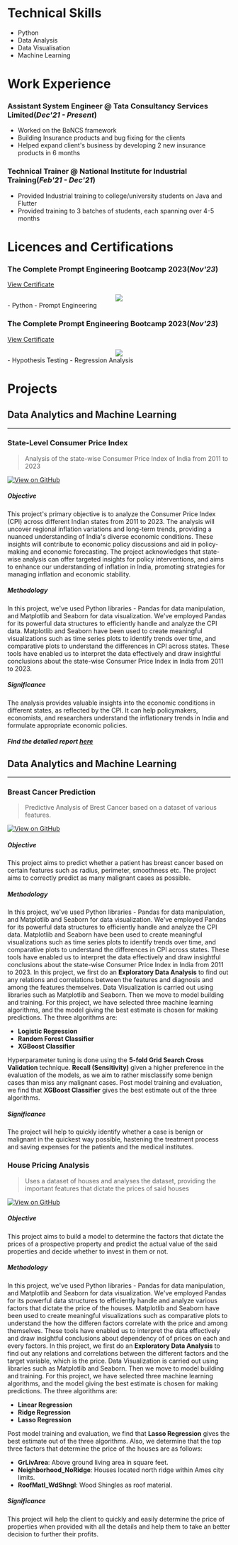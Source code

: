 # Technical Skills
- Python
- Data Analysis
- Data Visualisation
- Machine Learning

# Work Experience
### Assistant System Engineer @ Tata Consultancy Services Limited(_Dec'21 - Present_)
- Worked on the BaNCS framework
- Building Insurance products and bug fixing for the clients
- Helped expand client's business by developing 2 new insurance products in 6 months
  
### Technical Trainer @ National Institute for Industrial Training(_Feb'21 - Dec'21_)
- Provided Industrial training to college/university students on Java and Flutter
- Provided training to 3 batches of students, each spanning over 4-5 months

# Licences and Certifications
### The Complete Prompt Engineering Bootcamp 2023(_Nov'23_)
<a href="Assets/PDFs/UC-ecb907cd-53f2-4f00-be33-6c8195ee1dde.pdf">View Certificate</a>
<center><img src="Assets/Images/Screenshot 2024-02-03 182542.png"/></center>
- Python
- Prompt Engineering

### The Complete Prompt Engineering Bootcamp 2023(_Nov'23_)
<a href="Assets/PDFs/UC-469f37bc-a501-4b1b-ae02-b2a85a1edea2.pdf">View Certificate</a>
<center><img src="Assets/Images/Screenshot 2024-02-16 113125.png"/></center>
- Hypothesis Testing
- Regression Analysis


# Projects
## Data Analytics and Machine Learning
---
### State-Level Consumer Price Index
> Analysis of the state-wise Consumer Price Index of India from 2011 to 2023

[![View on GitHub](https://img.shields.io/badge/GitHub-View_on_GitHub-blue?logo=GitHub)](https://github.com/Debnath-Goutam/State-Level-CPI)
##### Objective
This project's primary objective is to analyze the Consumer Price Index (CPI) across different Indian states from 2011 to 2023. The analysis will uncover regional inflation variations and long-term trends, providing a nuanced understanding of India's diverse economic conditions. These insights will contribute to economic policy discussions and aid in policy-making and economic forecasting. The project acknowledges that state-wise analysis can offer targeted insights for policy interventions, and aims to enhance our understanding of inflation in India, promoting strategies for managing inflation and economic stability.
##### Methodology
In this project, we've used Python libraries - Pandas for data manipulation, and Matplotlib and Seaborn for data visualization. We've employed Pandas for its powerful data structures to efficiently handle and analyze the CPI data. Matplotlib and Seaborn have been used to create meaningful visualizations such as time series plots to identify trends over time, and comparative plots to understand the differences in CPI across states. These tools have enabled us to interpret the data effectively and draw insightful conclusions about the state-wise Consumer Price Index in India from 2011 to 2023.
##### Significance
The analysis provides valuable insights into the economic conditions in different states, as reflected by the CPI. It can help policymakers, economists, and researchers understand the inflationary trends in India and formulate appropriate economic policies.
##### Find the detailed report [here](https://github.com/Debnath-Goutam/State-Level-CPI/blob/main/State-wise%20Consumer%20Price%20Index%20(2011-2023)%20Analysis%20Report.pdf)

## Data Analytics and Machine Learning
---
### Breast Cancer Prediction
> Predictive Analysis of Brest Cancer based on a dataset of various features.

[![View on GitHub](https://img.shields.io/badge/GitHub-View_on_GitHub-blue?logo=GitHub)](https://github.com/Debnath-Goutam/Breast-Cancer-Prediction)
##### Objective
This project aims to predict whether a patient has breast cancer based on certain features such as radius, perimeter, smoothness etc. The project aims to correctly predict as many malignant cases as possible.
##### Methodology
In this project, we've used Python libraries - Pandas for data manipulation, and Matplotlib and Seaborn for data visualization. We've employed Pandas for its powerful data structures to efficiently handle and analyze the CPI data. Matplotlib and Seaborn have been used to create meaningful visualizations such as time series plots to identify trends over time, and comparative plots to understand the differences in CPI across states. These tools have enabled us to interpret the data effectively and draw insightful conclusions about the state-wise Consumer Price Index in India from 2011 to 2023. In this project, we first do an **Exploratory Data Analysis** to find out any relations and correlations between the features and diagnosis and among the features themselves. Data Visualization is carried out using libraries such as Matplotlib and Seaborn. Then we move to model building and training. For this project, we have selected three machine learning algorithms, and the model giving the best estimate is chosen for making predictions. The three algorithms are:
- **Logistic Regression**
- **Random Forest Classifier**
- **XGBoost Classifier**

Hyperparameter tuning is done using the **5-fold Grid Search Cross Validation** technique. **Recall (Sensitivity)** given a higher preference in the evaluation of the models, as we aim to rather misclassify some benign cases than miss any malignant cases. Post model training and evaluation, we find that **XGBoost Classifier** gives the best estimate out of the three algorithms.
##### Significance
The project will help to quickly identify whether a case is benign or malignant in the quickest way possible, hastening the treatment process and saving expenses for the patients and the medical institutes.

### House Pricing Analysis
> Uses a dataset of houses and analyses the dataset, providing the important features that dictate the prices of said houses

[![View on GitHub](https://img.shields.io/badge/GitHub-View_on_GitHub-blue?logo=GitHub)](https://github.com/Debnath-Goutam/Housing)
##### Objective
This project aims to build a model to determine the factors that dictate the prices of a prospective property and predict the actual value of the said properties and decide whether to invest in them or not.
##### Methodology
In this project, we've used Python libraries - Pandas for data manipulation, and Matplotlib and Seaborn for data visualization. We've employed Pandas for its powerful data structures to efficiently handle and analyze various factors that dictate the price of the houses. Matplotlib and Seaborn have been used to create meaningful visualizations such as comparative plots to understand the how the differen factors correlate with the price and among themselves. These tools have enabled us to interpret the data effectively and draw insightful conclusions about dependency of of prices on each and every factors. In this project, we first do an **Exploratory Data Analysis** to find out any relations and correlations between the different factors and the target variable, which is the price. Data Visualization is carried out using libraries such as Matplotlib and Seaborn. Then we move to model building and training. For this project, we have selected three machine learning algorithms, and the model giving the best estimate is chosen for making predictions. The three algorithms are:
- **Linear Regression**
- **Ridge Regression**
- **Lasso Regression**

Post model training and evaluation, we find that **Lasso Regression** gives the best estimate out of the three algorithms. Also, we determine that the top three factors that determine the price of the houses are as follows:
- **GrLivArea**: Above ground living area in square feet.
- **Neighborhood_NoRidge**: Houses located north ridge within Ames city limits.
- **RoofMatl_WdShngl**: Wood Shingles as roof material.
##### Significance
This project will help the client to quickly and easily determine the price of properties when provided with all the details and help them to take an better decision to further their profits.